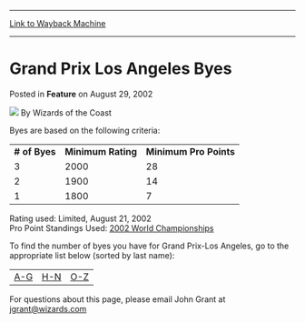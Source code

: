 
---
[Link to Wayback Machine](https://web.archive.org/web/20211022065934/https://magic.wizards.com/en/articles/archive/feature/grand-prix-los-angeles-byes-2002-08-29)

[_metadata_:author]:- "Wizards of the Coast"
[_metadata_:description]:- "Byes are based on the following criteria:# of ByesMinimum RatingMinimum Pro Points 3200028 2190014 118007 Rating used: Limited, August 21, 2002 Pro Point Standings Used: 2002 World ChampionshipsTo find the number of byes you have for Grand Prix-Los Angeles, go to the appropriate list below (sorted by last name): A-G H-N O-Z For questions about this page, please email John"
[_metadata_:generator]:- "Drupal 7 (http://drupal.org)"
[_metadata_:node]:- "735171"
[_metadata_:publish_date]:- "2002-08-29"
[_metadata_:source]:- "div-main-content"
[_metadata_:title]:- "Grand Prix Los Angeles Byes"
[_metadata_:wayback_capture_timestamp]:- "2021-10-22 06:59:34"
[_metadata_:wayback_raw_url]:- "https://web.archive.org/web/20211022065934id_/https://magic.wizards.com/en/articles/archive/feature/grand-prix-los-angeles-byes-2002-08-29"
[_metadata_:wayback_url]:- "https://magic.wizards.com/en/articles/archive/feature/grand-prix-los-angeles-byes-2002-08-29"
---


Grand Prix Los Angeles Byes
===========================



 Posted in **Feature**
 on August 29, 2002 






![](https://media.magic.wizards.com/styles/auth_small/public/images/person/wizards_author.jpg)
By Wizards of the Coast











Byes are based on the following criteria:



|  |  |  |
| --- | --- | --- |
| **# of Byes** | **Minimum Rating** | **Minimum Pro Points** |
| 3 | 2000 | 28 |
| 2 | 1900 | 14 |
| 1 | 1800 | 7 |

Rating used: Limited, August 21, 2002  
 Pro Point Standings Used: [2002 World Championships](http://archive.wizards.com/Magic/Magazine/Article.aspx?x=protour/standings/0102)

To find the number of byes you have for Grand Prix-Los Angeles, go to the appropriate list below (sorted by last name):






|  |  |  |
| --- | --- | --- |
| [A-G](/en/articles/archive/feature/grand-prix-byes-pro-tour-honolulu-2002-04-22-2) | [H-N](/en/articles/archive/feature/grand-prix-byes-pro-tour-honolulu-2002-04-22-3) | [O-Z](/en/articles/archive/feature/grand-prix-byes-pro-tour-honolulu-2002-04-22-4) |

For questions about this page, please email John Grant at jgrant@wizards.com







